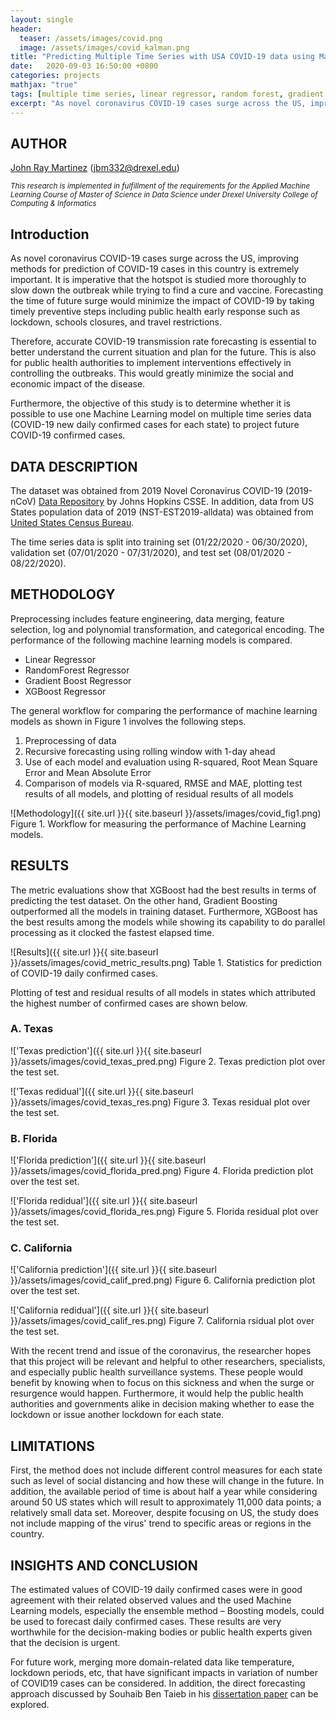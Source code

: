 ```yaml
---
layout: single
header:
  teaser: /assets/images/covid.png 
  image: /assets/images/covid_kalman.png
title: "Predicting Multiple Time Series with USA COVID-19 data using Machine Learning models"
date:   2020-09-03 16:50:00 +0800
categories: projects
mathjax: "true"
tags: [multiple time series, linear regressor, random forest, gradient boosting, XGBoost]
excerpt: "As novel coronavirus COVID-19 cases surge across the US, improving methods for prediction of COVID-19 cases in this country is extremely important."
---
```


## AUTHOR
[John Ray Martinez](https://jraymartinez.github.io/) (jbm332@drexel.edu)

<sub> *This research is implemented in fulfillment of the requirements for the Applied Machine Learning Course of Master of Science in Data Science under Drexel University College of Computing & Informatics* </sub>

## Introduction

As novel coronavirus COVID-19 cases surge across the US, improving methods for prediction of COVID-19 cases in this country is extremely important. It is imperative that the hotspot is studied more thoroughly to slow down the outbreak while trying to find a cure and vaccine. Forecasting the time of future surge would minimize the impact of COVID-19 by taking timely preventive steps including public health early response such as lockdown, schools closures, and travel restrictions.

Therefore, accurate COVID-19 transmission rate forecasting is essential to better understand the current situation and plan for the future. This is also for public health authorities to implement interventions effectively in controlling the outbreaks. This would greatly minimize the social and economic impact of the disease.

Furthermore, the objective of this study is to determine whether it is possible to use one Machine Learning model on multiple time series data (COVID-19 new daily confirmed cases for each state) to project future COVID-19 confirmed cases. 

## DATA DESCRIPTION

The dataset was obtained from 2019 Novel Coronavirus COVID-19 (2019-nCoV) [Data Repository](https://github.com/CSSEGISandData/COVID-19) by Johns Hopkins CSSE. In addition, data from US States population data of 2019 (NST-EST2019-alldata) was obtained from [United States Census Bureau](https://www.census.gov/data/tables/time-series/demo/popest/2010s-state-total.html). 

The time series data is split into training set (01/22/2020 - 06/30/2020), validation set (07/01/2020 - 07/31/2020), and test set (08/01/2020 - 08/22/2020). 


## METHODOLOGY

Preprocessing includes feature engineering, data merging, feature selection, log and polynomial transformation, and categorical encoding. The performance of the following machine learning models is compared. 

- Linear Regressor
- RandomForest Regressor
- Gradient Boost Regressor
- XGBoost Regressor

The general workflow for comparing the performance of machine learning models as shown in Figure 1 involves the following steps. 

1. Preprocessing of data
2. Recursive forecasting using rolling window with 1-day ahead
3. Use of each model and evaluation using R-squared, Root Mean Square Error and Mean Absolute Error
4. Comparison of models via R-squared, RMSE and MAE, plotting test results of all models, and plotting of residual results of all models

![Methodology]({{ site.url }}{{ site.baseurl }}/assets/images/covid_fig1.png)
Figure 1. Workflow for measuring the performance of Machine Learning models.

## RESULTS
The metric evaluations show that XGBoost had the best results in terms of predicting the test dataset. On the other hand, Gradient Boosting outperformed all the models in training dataset. Furthermore, XGBoost has the best results among the models while showing its capability to do parallel processing as it clocked the fastest elapsed time. 

![Results]({{ site.url }}{{ site.baseurl }}/assets/images/covid_metric_results.png)
Table 1. Statistics for prediction of COVID-19 daily confirmed cases. 


Plotting of test and residual results of all models in states which attributed the highest number of confirmed cases are shown below.

### A. **Texas**  

!['Texas prediction']({{ site.url }}{{ site.baseurl }}/assets/images/covid_texas_pred.png) 
Figure 2. Texas prediction plot over the test set. 


!['Texas redidual']({{ site.url }}{{ site.baseurl }}/assets/images/covid_texas_res.png)
Figure 3. Texas residual plot over the test set. 


### B. **Florida** 

!['Florida prediction']({{ site.url }}{{ site.baseurl }}/assets/images/covid_florida_pred.png)
Figure 4. Florida prediction plot over the test set. 


!['Florida redidual']({{ site.url }}{{ site.baseurl }}/assets/images/covid_florida_res.png)
Figure 5. Florida residual plot over the test set. 


### C. **California**

!['California prediction']({{ site.url }}{{ site.baseurl }}/assets/images/covid_calif_pred.png)
Figure 6. California prediction plot over the test set.  


!['California redidual']({{ site.url }}{{ site.baseurl }}/assets/images/covid_calif_res.png)
Figure 7. California rsidual plot over the test set.  


With the recent trend and issue of the coronavirus, the researcher hopes that this project will be relevant and helpful to other researchers, specialists, and especially public health surveillance systems. These people would benefit by knowing when to focus on this sickness and when the surge or resurgence would happen. Furthermore, it would help the public health authorities and governments alike in decision making whether to ease the lockdown or issue another lockdown for each state.

## LIMITATIONS
First, the method does not include different control measures for each state such as level of social distancing and how these will change in the future. In addition, the available period of time is about half a year while considering around 50 US states which will result to approximately 11,000 data points; a relatively small data set. Moreover, despite focusing on US, the study does not include mapping of the virus' trend to specific areas or regions in the country.

## INSIGHTS AND CONCLUSION

The estimated values of COVID-19 daily confirmed cases were in good agreement with their related observed values and the used Machine Learning models, especially the ensemble method – Boosting models, could be used to forecast daily confirmed cases. These results are very worthwhile for the decision-making bodies or public health experts given that the decision is urgent.

For future work, merging more domain-related data like temperature, lockdown periods, etc, that have significant impacts in variation of number of COVID19 cases can be considered. In addition, the direct forecasting approach discussed by Souhaib Ben Taieb in his [dissertation paper](https://souhaib-bentaieb.com/papers/2014_phd.pdf) can be explored.
